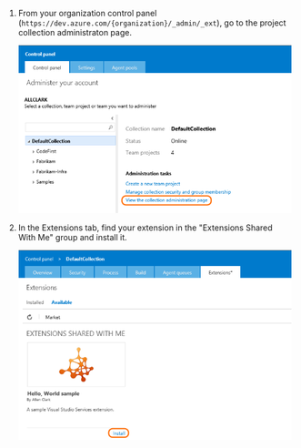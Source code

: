 1. From your organization control panel (```https://dev.azure.com/{organization}/_admin/_ext```), go to the project collection administraton page. 

	![Control panel, view the collection administration page link](./_img/install/collection-page.png)

2. In the Extensions tab, find your extension in the "Extensions Shared With Me" group and install it.

	![Control panel, Extensions tab, Install button](./_img/install/install.png)


   
